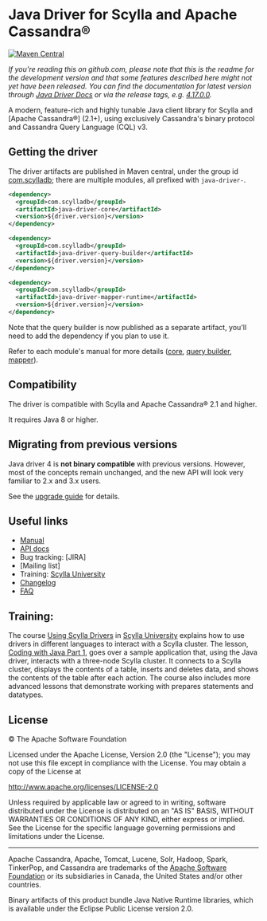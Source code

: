 # Java Driver for Scylla and Apache Cassandra®

[![Maven Central](https://maven-badges.herokuapp.com/maven-central/com.scylladb/java-driver-core/badge.svg)](https://maven-badges.herokuapp.com/maven-central/com.scylladb/java-driver-core)

*If you're reading this on github.com, please note that this is the readme for the development 
version and that some features described here might not yet have been released. You can find the
documentation for latest version through [Java Driver Docs](https://docs.scylladb.com/using-scylla/drivers/cql-drivers/scylla-java-driver/) or via the release tags, e.g. 
[4.17.0.0](https://github.com/scylladb/java-driver/tree/4.17.0.0).*

A modern, feature-rich and highly tunable Java client library for Scylla and [Apache Cassandra®] \(2.1+),
using exclusively Cassandra's binary protocol and Cassandra Query Language (CQL) v3.

[Java Driver Docs]: https://java-driver.docs.scylladb.com/
[Scylla]: https://scylladb.com/

## Getting the driver

The driver artifacts are published in Maven central, under the group id [com.scylladb]; there
are multiple modules, all prefixed with `java-driver-`.

```xml
<dependency>
  <groupId>com.scylladb</groupId>
  <artifactId>java-driver-core</artifactId>
  <version>${driver.version}</version>
</dependency>

<dependency>
  <groupId>com.scylladb</groupId>
  <artifactId>java-driver-query-builder</artifactId>
  <version>${driver.version}</version>
</dependency>

<dependency>
  <groupId>com.scylladb</groupId>
  <artifactId>java-driver-mapper-runtime</artifactId>
  <version>${driver.version}</version>
</dependency>
```

Note that the query builder is now published as a separate artifact, you'll need to add the
dependency if you plan to use it.

Refer to each module's manual for more details ([core](manual/core/), [query
builder](manual/query_builder/), [mapper](manual/mapper)).

[com.scylladb]: http://search.maven.org/#search%7Cga%7C1%7Cg%3A%22com.scylladb%22

## Compatibility

The driver is compatible with Scylla and Apache Cassandra® 2.1 and higher.

It requires Java 8 or higher.

## Migrating from previous versions

Java driver 4 is **not binary compatible** with previous versions. However, most of the concepts
remain unchanged, and the new API will look very familiar to 2.x and 3.x users.

See the [upgrade guide](upgrade_guide/) for details.

## Useful links

* [Manual](manual/)
* [API docs]
* Bug tracking: [JIRA]
* [Mailing list]
* Training: [Scylla University]
* [Changelog]
* [FAQ]

[API docs]: https://java-driver.docs.scylladb.com/scylla-4.17.0.x/api/overview-summary.html
[Scylla University]: https://university.scylladb.com
[Changelog]: changelog/
[FAQ]: faq/

## Training:

The course [Using Scylla Drivers](https://university.scylladb.com/courses/using-scylla-drivers/) in [Scylla University](https://university.scylladb.com/) explains how to use drivers in different languages to interact 
with a Scylla cluster. The lesson, [Coding with Java Part 1](https://university.scylladb.com/courses/using-scylla-drivers/lessons/coding-with-java-part-1/), goes over a sample application that, 
using the Java driver,  interacts with a three-node Scylla cluster. It connects to a Scylla cluster, 
displays the contents of a  table, inserts and deletes data, and shows the contents of the table after each action. 
The course also includes more advanced lessons that demonstrate working with prepares statements and datatypes. 


## License

&copy; The Apache Software Foundation

Licensed under the Apache License, Version 2.0 (the "License");
you may not use this file except in compliance with the License.
You may obtain a copy of the License at

http://www.apache.org/licenses/LICENSE-2.0

Unless required by applicable law or agreed to in writing, software
distributed under the License is distributed on an "AS IS" BASIS,
WITHOUT WARRANTIES OR CONDITIONS OF ANY KIND, either express or implied.
See the License for the specific language governing permissions and
limitations under the License.

----

Apache Cassandra, Apache, Tomcat, Lucene, Solr, Hadoop, Spark, TinkerPop, and Cassandra are 
trademarks of the [Apache Software Foundation](http://www.apache.org/) or its subsidiaries in
Canada, the United States and/or other countries. 

Binary artifacts of this product bundle Java Native Runtime libraries, which is available under the Eclipse Public License version 2.0.